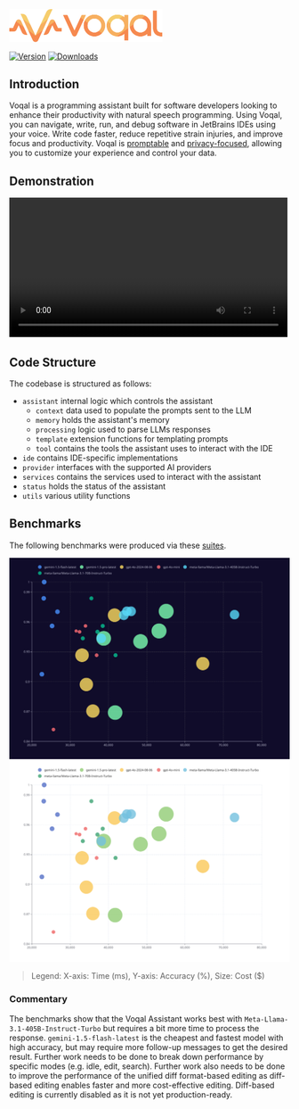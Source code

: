 <img src='.github/media/logo-horizontal-text.svg' width='275'>

[![Version](https://img.shields.io/jetbrains/plugin/v/23086-voqal-assistant.svg)](https://plugins.jetbrains.com/plugin/23086-voqal-assistant)
[![Downloads](https://img.shields.io/jetbrains/plugin/d/23086-voqal-assistant.svg)](https://plugins.jetbrains.com/plugin/23086-voqal-assistant)

## Introduction

<!-- Plugin description -->

Voqal is a programming assistant built for software developers looking to enhance their productivity with natural speech
programming. Using Voqal, you can navigate, write, run, and debug software in JetBrains IDEs using your voice. Write
code faster, reduce repetitive strain injuries, and improve focus and productivity. Voqal
is [promptable](https://docs.voqal.dev/prompting/overview) and [privacy-focused](https://docs.voqal.dev/privacy),
allowing you to customize your experience and control your data.

<!-- Plugin description end -->

## Demonstration

<video src="https://github.com/user-attachments/assets/c964e671-5111-4b13-b8fa-8be7d69104ee" width="500">
</video>

## Code Structure

The codebase is structured as follows:

- `assistant` internal logic which controls the assistant
    - `context` data used to populate the prompts sent to the LLM
    - `memory` holds the assistant's memory
    - `processing` logic used to parse LLMs responses
    - `template` extension functions for templating prompts
    - `tool` contains the tools the assistant uses to interact with the IDE
- `ide` contains IDE-specific implementations
- `provider` interfaces with the supported AI providers
- `services` contains the services used to interact with the assistant
- `status` holds the status of the assistant
- `utils` various utility functions

## Benchmarks

The following benchmarks were produced via these [suites](./src/test/kotlin/benchmark/suites).

![](.github/media/vb-scatter-dark.svg#gh-dark-mode-only)
![](.github/media/vb-scatter-light.svg#gh-light-mode-only)

> Legend: X-axis: Time (ms), Y-axis: Accuracy (%), Size: Cost ($)

### Commentary

The benchmarks show that the Voqal Assistant works best with `Meta-Llama-3.1-405B-Instruct-Turbo` but requires a
bit more time to process the response. `gemini-1.5-flash-latest` is the cheapest and fastest model with high accuracy,
but may require more follow-up messages to get the desired result. Further work needs to be done to break down
performance by specific modes (e.g. idle, edit, search). Further work also needs to be done to improve the performance
of the unified diff format-based editing as diff-based editing enables faster and more cost-effective editing.
Diff-based editing is currently disabled as it is not yet production-ready.
